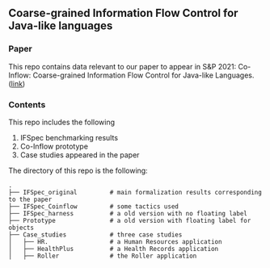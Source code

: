 ## Coarse-grained Information Flow Control for Java-like languages

### Paper

This repo contains data relevant to our paper to appear in S&P 2021: Co-Inflow: Coarse-grained Information Flow Control for Java-like Languages.([link](https://people.seas.harvard.edu/~chong/abstracts/XiangC2021.html))

### Contents
This repo includes the following

1. IFSpec benchmarking results
2. Co-Inflow prototype
3. Case studies appeared in the paper

The directory of this repo is the following: 
```
.
├── IFSpec_original         # main formalization results corresponding to the paper
├── IFSpec_Coinflow         # some tactics used
├── IFSpec_harness          # a old version with no floating label
├── Prototype               # a old version with floating label for objects
├── Case_studies            # three case studies
│   ├── HR.                 # a Human Resources application
│   ├── HealthPlus          # a Health Records application
│   ├── Roller              # the Roller application
```

